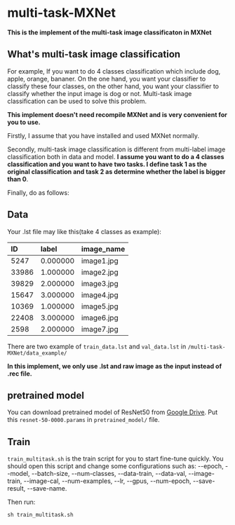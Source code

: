 # multi-task-MXNet
**This is the implement of the multi-task image classificaton in MXNet** 

## What's multi-task image classification
For example, If you want to do 4 classes classification which include dog, apple, orange, bananer. On the one hand, you want your classifier to classify these four classes, on the other hand, you want your classifier to classify whether the input image is dog or not. Multi-task image classification can be used to solve this problem.

**This implement doesn't need recompile MXNet and is very convenient for you to use.**

Firstly, I assume that you have installed and used MXNet normally. 

Secondly, multi-task image classification is different from multi-label image classification both in data and model. **I assume you want to do a 4 classes classification and you want to have two tasks. I define task 1 as the original classification and task 2 as determine whether the label is bigger than 0**. 

Finally, do as follows:

## Data
Your .lst file may like this(take 4 classes as example):

|ID	|label   |      image_name|
|:------|:-------|:---------------| 
|5247	|0.000000|	image1.jpg|
|33986	|1.000000|	image2.jpg|
|39829	|2.000000|	image3.jpg|
|15647	|3.000000|	image4.jpg|
|10369	|1.000000|	image5.jpg|
|22408	|3.000000|	image6.jpg|
|2598	|2.000000|	image7.jpg|


There are two example of `train_data.lst` and `val_data.lst` in `/multi-task-MXNet/data_example/`

**In this implement, we only use .lst and raw image as the input instead of .rec file.**

## pretrained model
You can download pretrained model of ResNet50 from [Google Drive](https://drive.google.com/open?id=0ByXcv9gLjrVcVkQxMVAzcklQU00).
Put this `resnet-50-0000.params` in `pretrained_model/` file.

## Train
 `train_multitask.sh` is the train script for you to start fine-tune quickly. You should open this script and change some configurations such as: --epoch, --model, --batch-size, --num-classes, --data-train, --data-val, --image-train, --image-cal, --num-examples, --lr, --gpus, --num-epoch, --save-result, --save-name.


Then run: 
```
sh train_multitask.sh
```
